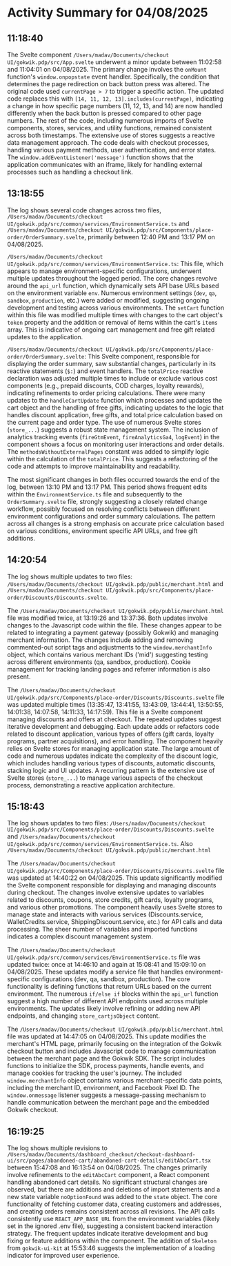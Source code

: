 # Activity Summary for 04/08/2025

## 11:18:40
The Svelte component `/Users/madav/Documents/checkout UI/gokwik.pdp/src/App.svelte` underwent a minor update between 11:02:58 and 11:04:01 on 04/08/2025.  The primary change involves the `onMount` function's `window.onpopstate` event handler. Specifically, the condition that determines the page redirection on back button press was altered. The original code used `currentPage > 7`  to trigger a specific action. The updated code replaces this with `[14, 11, 12, 13].includes(currentPage)`, indicating a change in how specific page numbers (11, 12, 13, and 14) are now handled differently when the back button is pressed compared to other page numbers.  The rest of the code, including numerous imports of Svelte components, stores, services, and utility functions, remained consistent across both timestamps.  The extensive use of stores suggests a reactive data management approach. The code deals with checkout processes, handling various payment methods, user authentication, and error states.  The `window.addEventListener('message')` function shows that the application communicates with an iframe, likely for handling external processes such as handling a checkout link.


## 13:18:55
The log shows several code changes across two files, `/Users/madav/Documents/checkout UI/gokwik.pdp/src/common/services/EnvironmentService.ts` and `/Users/madav/Documents/checkout UI/gokwik.pdp/src/Components/place-order/OrderSummary.svelte`, primarily between 12:40 PM and 13:17 PM on 04/08/2025.


`/Users/madav/Documents/checkout UI/gokwik.pdp/src/common/services/EnvironmentService.ts`: This file, which appears to manage environment-specific configurations, underwent multiple updates throughout the logged period.  The core changes revolve around the `api_url` function, which dynamically sets API base URLs based on the environment variable `env`. Numerous environment settings (`dev`, `qa`, `sandbox`, `production`, etc.) were added or modified, suggesting ongoing development and testing across various environments. The  `setCart` function within this file was modified multiple times with changes to the cart object's `token` property and the addition or removal of items within the cart's `items` array. This is indicative of ongoing cart management and free gift related updates to the application.


`/Users/madav/Documents/checkout UI/gokwik.pdp/src/Components/place-order/OrderSummary.svelte`: This Svelte component, responsible for displaying the order summary, saw substantial changes, particularly in its reactive statements (`$:`) and event handlers.  The `totalPrice` reactive declaration was adjusted multiple times to include or exclude various cost components (e.g., prepaid discounts, COD charges, loyalty rewards), indicating refinements to order pricing calculations. There were many updates to the `handleCartUpdate` function which processes and updates the cart object and the handling of free gifts, indicating updates to the logic that handles discount application, free gifts, and total price calculation based on the current page and order type. The use of numerous Svelte stores (`store_...`) suggests a robust state management system. The inclusion of analytics tracking events (`fireGtmEvent`, `fireAnalyticsGa4`, `logEvent`) in the component shows a focus on monitoring user interactions and order details.  The  `methodsWithoutExternalPages` constant was added to simplify logic within the calculation of the `totalPrice`.  This suggests a refactoring of the code and attempts to improve maintainability and readability.

The most significant changes in both files occurred towards the end of the log, between 13:10 PM and 13:17 PM. This period shows frequent edits within the `EnvironmentService.ts` file and subsequently to the `OrderSummary.svelte` file, strongly suggesting a closely related change workflow, possibly focused on resolving conflicts between different environment configurations and order summary calculations.  The pattern across all changes is a strong emphasis on accurate price calculation based on various conditions, environment specific API URLs, and free gift additions.


## 14:20:54
The log shows multiple updates to two files: `/Users/madav/Documents/checkout UI/gokwik.pdp/public/merchant.html` and `/Users/madav/Documents/checkout UI/gokwik.pdp/src/Components/place-order/Discounts/Discounts.svelte`.

The `/Users/madav/Documents/checkout UI/gokwik.pdp/public/merchant.html` file was modified twice, at 13:19:26 and 13:37:36.  Both updates involve changes to the Javascript code within the file. These changes appear to be related to integrating a payment gateway (possibly Gokwik) and managing merchant information.  The changes include adding and removing commented-out script tags and adjustments to the `window.merchantInfo` object, which contains various merchant IDs ('mid') suggesting testing across different environments (qa, sandbox, production).  Cookie management for tracking landing pages and referrer information is also present.

The `/Users/madav/Documents/checkout UI/gokwik.pdp/src/Components/place-order/Discounts/Discounts.svelte` file was updated multiple times (13:35:47, 13:41:55, 13:43:09, 13:44:41, 13:50:55, 14:01:38, 14:07:58, 14:11:33, 14:17:59).  This file is a Svelte component managing discounts and offers at checkout.  The repeated updates suggest iterative development and debugging.  Each update adds or refactors code related to discount application, various types of offers (gift cards, loyalty programs, partner acquisitions), and error handling.  The component heavily relies on Svelte stores for managing application state.  The large amount of code and numerous updates indicate the complexity of the discount logic, which includes handling various types of discounts, automatic discounts, stacking logic and UI updates.  A recurring pattern is the extensive use of Svelte stores (`store_...`) to manage various aspects of the checkout process, demonstrating a reactive application architecture.


## 15:18:43
The log shows updates to two files: `/Users/madav/Documents/checkout UI/gokwik.pdp/src/Components/place-order/Discounts/Discounts.svelte` and `/Users/madav/Documents/checkout UI/gokwik.pdp/src/common/services/EnvironmentService.ts`.  Also `/Users/madav/Documents/checkout UI/gokwik.pdp/public/merchant.html`

The `/Users/madav/Documents/checkout UI/gokwik.pdp/src/Components/place-order/Discounts/Discounts.svelte` file was updated at 14:40:22 on 04/08/2025. This update significantly modified the Svelte component responsible for displaying and managing discounts during checkout.  The changes involve extensive updates to variables related to discounts, coupons, store credits, gift cards, loyalty programs, and various other promotions. The component heavily uses Svelte stores to manage state and interacts with various services (Discounts.service, WalletCredits.service, ShippingDiscount.service, etc.) for API calls and data processing.  The sheer number of variables and imported functions indicates a complex discount management system.

The `/Users/madav/Documents/checkout UI/gokwik.pdp/src/common/services/EnvironmentService.ts` file was updated twice: once at 14:46:10 and again at 15:08:41 and 15:09:10 on 04/08/2025.  These updates modify a service file that handles environment-specific configurations (dev, qa, sandbox, production).  The core functionality is defining functions that return URLs based on the current environment.  The numerous `if/else if` blocks within the `api_url` function suggest a high number of different API endpoints used across multiple environments. The updates likely involve refining or adding new API endpoints, and changing `store_cartjsObject` content.

The `/Users/madav/Documents/checkout UI/gokwik.pdp/public/merchant.html` file was updated at 14:47:05 on 04/08/2025. This update modifies the merchant's HTML page, primarily focusing on the integration of the Gokwik checkout button and includes Javascript code to manage communication between the merchant page and the Gokwik SDK.  The script includes functions to initialize the SDK, process payments, handle events, and manage cookies for tracking the user's journey. The included `window.merchantInfo` object contains various merchant-specific data points, including the merchant ID, environment, and Facebook Pixel ID.  The `window.onmessage` listener suggests a message-passing mechanism to handle communication between the merchant page and the embedded Gokwik checkout.


## 16:19:25
The log shows multiple revisions to `/Users/madav/Documents/dashboard_checkout/checkout-dashboard-ui/src/pages/abandoned-cart/abandoned-cart-details/editAbcCart.tsx` between 15:47:08 and 16:13:54 on 04/08/2025.  The changes primarily involve refinements to the `editAbcCart` component, a React component handling abandoned cart details.  No significant structural changes are observed, but there are additions and deletions of import statements and a new state variable `noOptionFound` was added to the `state` object.  The core functionality of fetching customer data, creating customers and addresses, and creating orders remains consistent across all revisions.  The API calls consistently use `REACT_APP_BASE_URL` from the environment variables (likely set in the ignored .env file), suggesting a consistent backend interaction strategy.  The frequent updates indicate iterative development and bug fixing or feature additions within the component.  The addition of `Skeleton` from `gokwik-ui-kit` at 15:53:46 suggests the implementation of a loading indicator for improved user experience.

